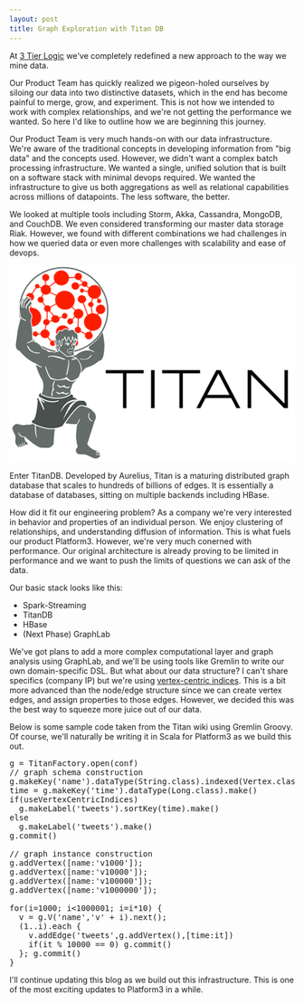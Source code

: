 ```yaml
---
layout: post
title: Graph Exploration with Titan DB
---
```


At <a href="http://3tierlogic.com/">3 Tier Logic</a> we've completely redefined a new approach to the way we mine data. 

Our Product Team has quickly realized we pigeon-holed ourselves by siloing our data into two distinctive datasets, which in the end has become painful to merge, grow, and experiment. This is not how we intended to work with complex relationships, and we're not getting the performance we wanted. So here I'd like to outline how we are beginning this journey.

Our Product Team is very much hands-on with our data infrastructure. We're aware of the traditional concepts in developing information from "big data" and the concepts used. However, we didn't want a complex batch processing infrastructure. We wanted a single, unified solution that is built on a software stack with minimal devops required. We wanted the infrastructure to give us both aggregations as well as relational capabilities across millions of datapoints. The less software, the better.

We looked at multiple tools including Storm, Akka, Cassandra, MongoDB, and CouchDB. We even considered transforming our master data storage Riak. However, we found with different combinations we had challenges in how we queried data or even more challenges with scalability and ease of devops.

<img src="/uploads/titanlogo.png">

Enter TitanDB. Developed by Aurelius, Titan is a maturing distributed graph database that scales to hundreds of billions of edges. It is essentially a database of databases, sitting on multiple backends including HBase.

How did it fit our engineering problem? As a company we're very interested in behavior and properties of an individual person. We enjoy clustering of relationships, and understanding diffusion of information. This is what fuels our product Platform3. However, we're very much conerned with performance. Our original architecture is already proving to be limited in performance and we want to push the limits of questions we can ask of the data.

Our basic stack looks like this:

+ Spark-Streaming
+ TitanDB
+ HBase
+ (Next Phase) GraphLab

We've got plans to add a more complex computational layer and graph analysis using GraphLab, and we'll be using tools like Gremlin to write our own domain-specific DSL. But what about our data structure? I can't share specifics (company IP) but we're using <a href="https://github.com/thinkaurelius/titan/wiki/Vertex-Centric-Indices">vertex-centric indices</a>. This is a bit more advanced than the node/edge structure since we can create vertex edges, and assign properties to those edges. However, we decided this was the best way to squeeze more juice out of our data.

Below is some sample code taken from the Titan wiki using Gremlin Groovy. Of course, we'll naturally be writing it in Scala for Platform3 as we build this out.
<pre>
g = TitanFactory.open(conf)
// graph schema construction
g.makeKey('name').dataType(String.class).indexed(Vertex.class).make()
time = g.makeKey('time').dataType(Long.class).make()
if(useVertexCentricIndices)
  g.makeLabel('tweets').sortKey(time).make()
else 
  g.makeLabel('tweets').make()
g.commit()

// graph instance construction
g.addVertex([name:'v1000']);
g.addVertex([name:'v10000']);
g.addVertex([name:'v100000']);
g.addVertex([name:'v1000000']);

for(i=1000; i<1000001; i=i*10) {
  v = g.V('name','v' + i).next();
  (1..i).each {
    v.addEdge('tweets',g.addVertex(),[time:it])
    if(it % 10000 == 0) g.commit()
  }; g.commit()
}
</pre>

I'll continue updating this blog as we build out this infrastructure. This is one of the most exciting updates to Platform3 in a while.